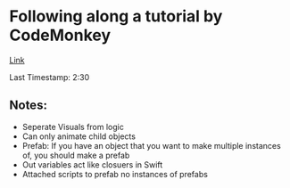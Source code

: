 # Following along a tutorial by CodeMonkey

[Link](https://www.youtube.com/watch?v=AmGSEH7QcDg)

Last Timestamp: 2:30


## Notes:
- Seperate Visuals from logic
- Can only animate child objects
- Prefab: If you have an object that you want to make multiple instances of, you should make a prefab
- Out variables act like closuers in Swift
- Attached scripts to prefab no instances of prefabs


